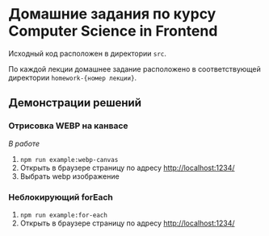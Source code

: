 # Домашние задания по курсу Computer Science in Frontend

Исходный код расположен в директории `src`. 

По каждой лекции домашнее задание расположено в соответствующей директории `homework-{номер лекции}`.

## Демонстрации решений

### Отрисовка WEBP на канвасе

*В работе*

1. `npm run example:webp-canvas`
2. Открыть в браузере страницу по адресу [http://localhost:1234/](http://localhost:1234/)
3. Выбрать webp изображение


### Неблокирующий forEach

1. `npm run example:for-each`
2. Открыть в браузере страницу по адресу [http://localhost:1234/](http://localhost:1234/)